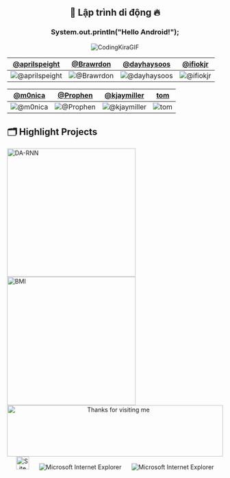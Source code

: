 
<h2 align="center">👋 Lập trình di động 🔥</h2>
<h3 align="center">System.out.println("Hello Android!");</h3>
<div align="center">
  
![CodingKiraGIF](https://github.com/dongpy78/63133727-JavaProgamming/assets/101465469/d0a1b162-038c-46b5-a666-f2d2b9329d3c)

</div>

[@aprilspeight](https://github.com/aprilspeight) | [@Brawrdon](https://github.com/Brawrdon) | [@dayhaysoos](https://github.com/dayhaysoos) | [@ifiokjr](https://github.com/ifiokjr)
--- | --- | --- | ---
![@aprilspeight](https://avatars.githubusercontent.com/aprilspeight?s=150&v=1) | ![@Brawrdon](https://avatars.githubusercontent.com/Brawrdon?s=150&v=1) | ![@dayhaysoos](https://avatars.githubusercontent.com/dayhaysoos?s=150&v=1) | ![@ifiokjr](https://avatars.githubusercontent.com/ifiokjr?s=150&v=1)

[@m0nica](https://github.com/m0nica) | [@Prophen](https://github.com/Prophen) | [@kjaymiller](https://github.com/kjaymiller) | [tom](#https://wittenbrock.github.io/toms-myspace-page/)
--- | --- | --- | ---
![@m0nica](https://avatars.githubusercontent.com/m0nica?s=150&v=1) | ![@Prophen](https://avatars.githubusercontent.com/Prophen?s=150&v=1) | ![@kjaymiller](https://avatars.githubusercontent.com/kjaymiller?s=150&v=1) | ![tom](https://wittenbrock.github.io/toms-myspace-page/pictures/tom-pic.jpg)




## 🗂️ Highlight Projects
<a href="https://github.com/dongpy78/63133727-AndroidProgramming/tree/main/Project-BMICalculator">
  <img width="300px" height="300px" align="center" src="https://play-lh.googleusercontent.com/iIM3HsmRvokAo4Y2ySyZAXLN0bNPdXKsIHcg9bSvuwJiiPSH8QLnfxS_Z40XJ7HaT04H=w600-h300-pc0xffffff-pd" alt="DA-RNN" />
</a>

<a href="https://github.com/Zhenye-Na/crnn-pytorch">
  <img width="300px" height="300px" align="center" src="https://play-lh.googleusercontent.com/iIM3HsmRvokAo4Y2ySyZAXLN0bNPdXKsIHcg9bSvuwJiiPSH8QLnfxS_Z40XJ7HaT04H=w600-h300-pc0xffffff-pd" alt="BMI" />
</a>

<!-- Footer -->
<div align="center">
  <img height="120" alt="Thanks for visiting me" width="100%" src="https://raw.githubusercontent.com/BrunnerLivio/brunnerlivio/master/images/marquee.svg" />
  <br />
  <img src="https://raw.githubusercontent.com/BrunnerLivio/brunnerlivio/master/images/notepad.gif" alt="Site created with Notepad" height="30" />
  <!-- "margin-right: whatever;" -->
  <span>&nbsp;&nbsp;&nbsp;&nbsp;</span>  
  <img src="https://raw.githubusercontent.com/BrunnerLivio/brunnerlivio/master/images/ie_logo.gif" alt="Microsoft Internet Explorer" />
  <span>&nbsp;&nbsp;&nbsp;&nbsp;</span>  
  <img src="https://raw.githubusercontent.com/BrunnerLivio/brunnerlivio/master/images/noframes.gif" alt="Microsoft Internet Explorer" />

</div>

